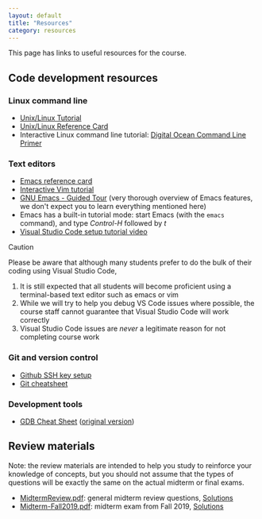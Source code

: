 ```yaml
---
layout: default
title: "Resources"
category: resources
---
```


This page has links to useful resources for the course.

## Code development resources

### Linux command line

* <a class="external" target="_blank" href="https://cs.jhu.edu/~joanne/unix.html">Unix/Linux Tutorial</a>
* <a class="external" target="_blank" href="https://cs.jhu.edu/~joanne/unixRC.pdf">Unix/Linux Reference Card</a>
* Interactive Linux command line tutorial: <a class="external" target="_blank" href="https://www.digitalocean.com/community/tutorials/a-linux-command-line-primer">Digital Ocean Command Line Primer</a>

### Text editors

* <a class="external" target="_blank" href="https://www.gnu.org/software/emacs/refcards/pdf/refcard.pdf">Emacs reference card</a>
* <a class="external" target="_blank" href="https://www.openvim.com/">Interactive Vim tutorial</a>
* <a class="external" target="_blank" href="https://www.gnu.org/software/emacs/tour/">GNU Emacs - Guided Tour</a>
  (very thorough overview of Emacs features, we don't expect you to learn everything mentioned here)
* Emacs has a built-in tutorial mode: start Emacs (with the `emacs` command), and type *Control-H* followed by *t*
* <a class="external" target="_blank" href="https://jh.hosted.panopto.com/Panopto/Pages/Viewer.aspx?id=17cf95b5-ba30-4801-a227-af9801354eee">Visual Studio Code setup tutorial video</a>

<!--
* <a	 class="external" target="_blank" href="https://jh.hosted.panopto.com/Panopto/Pages/Viewer.aspx?id=9efa206a-6849-4bab-b630-ae3200303731">VS code help session (video)</a>
-->

<div class='admonition caution'>
<div class='title'>Caution</div>
<div class='content'>
<p>
Please be aware that although many students prefer to do the bulk of their
coding using Visual Studio Code,
</p>
<ol>
  <li>It is still expected that all students will become proficient using
   a terminal-based text editor such as emacs or vim</li>
  <li>While we will try to help you debug VS Code issues where possible,
   the course staff cannot guarantee that Visual Studio Code will work
   correctly</li>
  <li>Visual Studio Code issues are <em>never</em> a legitimate reason for not completing
   course work</li>
</ol>
</div>
</div>

### Git and version control

* [Github SSH key setup](resources/github-ssh.html)
* <a class="external" target="_blank" href="https://github.github.com/training-kit/downloads/github-git-cheat-sheet.pdf">Git cheatsheet</a>

### Development tools

* [GDB Cheat Sheet](resources/GDB%20Cheat%20Sheet.pdf) (<a class="external" target="_blank" href="https://darkdust.net/files/GDB%20Cheat%20Sheet.pdf">original version</a>)

## Review materials

Note: the review materials are intended to help you study to reinforce your knowledge
of concepts, but you should not assume that the types of questions will be exactly
the same on the actual midterm or final exams.

* [MidtermReview.pdf](resources/MidtermReview.pdf): general midterm review questions, [Solutions](resources/MidtermReview-solutions.pdf)
* [Midterm-Fall2019.pdf](resources/Midterm-Fall2019.pdf): midterm exam from Fall 2019, [Solutions](resources/Midterm-Fall2019-solutions.pdf)

<!--
* [FinalReview.pdf](resources/FinalReview.pdf): general final exam review questions, [Solutions](resources/FinalReview_SOLUTIONS.pdf)
-->
